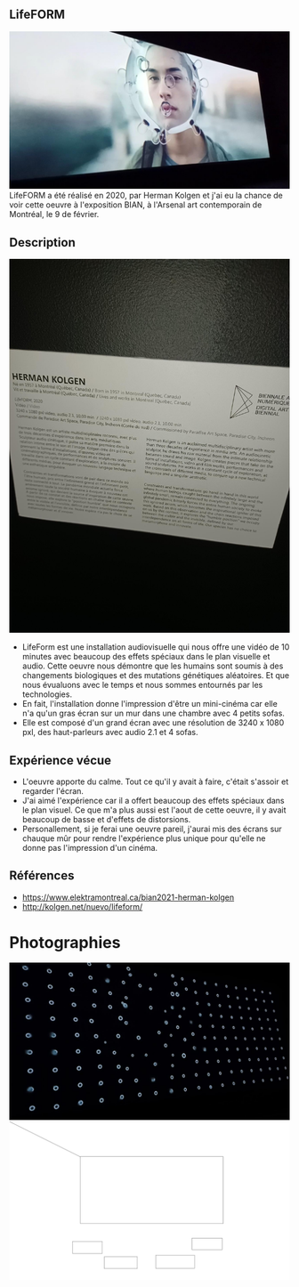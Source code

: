 ## LifeFORM
![gars_bule](/BIAN_LifeFORM/media/gars_bule.png)
LifeFORM a été réalisé en 2020, par Herman Kolgen et j'ai eu la chance de voir cette oeuvre à l'exposition BIAN, à l'Arsenal art contemporain de Montréal, le 9 de février.


## Description
![description](/BIAN_LifeFORM/media/description.png)
- LifeForm est une installation audiovisuelle qui nous offre une vidéo de 10 minutes avec beaucoup des effets spéciaux dans le plan visuelle et audio. Cette oeuvre nous démontre que les humains sont soumis à des changements biologiques et des mutations génétiques aléatoires. Et que nous évualuons avec le temps et nous sommes entournés par les technologies.  
- En fait, l'installation donne l'impression d'être un mini-cinéma car elle n'a qu'un gras écran sur un mur dans une chambre avec 4 petits sofas.
- Elle est composé d'un grand écran avec une résolution de 3240 x 1080 pxl, des haut-parleurs avec audio 2.1 et 4 sofas.

## Expérience vécue
 - L'oeuvre apporte du calme. Tout ce qu'il y avait à faire, c'était s'assoir et regarder l'écran.
-  J'ai aimé l'expérience car il a offert beaucoup des effets spéciaux dans le plan visuel. Ce que m'a plus aussi est l'aout de cette oeuvre, il y avait beaucoup de basse et d'effets de distorsions.
-  Personallement, si je ferai une oeuvre pareil, j'aurai mis des écrans sur chauque mûr pour rendre l'expérience plus unique pour qu'elle ne donne pas l'impression d'un cinéma. 

## Références

- https://www.elektramontreal.ca/bian2021-herman-kolgen
- http://kolgen.net/nuevo/lifeform/

# Photographies

![bules](/BIAN_LifeFORM/media/bules.png)
![croquis](/BIAN_LifeFORM/croquis/croquis1.png)


